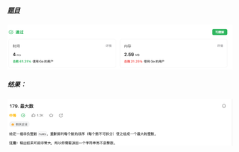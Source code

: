 ##### [题目](https://leetcode.cn/problems/largest-number/description/)
![pic](img.png)
##### 结果：
![pic](result.png)